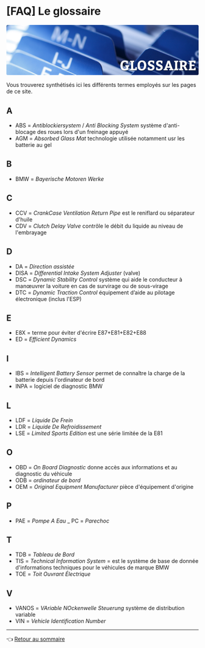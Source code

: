 # [FAQ] Le glossaire

![logo](../images/glossaire.png)

Vous trouverez synthétisés ici les différents termes employés sur les pages de ce site.

## A

- ABS = _Antiblockiersystem_ / _Anti Blocking System_ système d'anti-blocage des roues lors d'un freinage appuyé
- AGM = _Absorbed Glass Mat_ technologie utilisée notamment usr les batterie au gel

## B

- BMW = _Bayerische Motoren Werke_

## C

- CCV = _CrankCase Ventilation Return Pipe_ est le reniflard ou séparateur d'huile
- CDV = _Clutch Delay Valve_ contrôle le débit du liquide au niveau de l'embrayage

## D

- DA = _Direction assistée_
- DISA = _Differential Intake System Adjuster_ (valve)
- DSC = _Dynamic Stability Control_ système qui aide le conducteur à manœuvrer la voiture en cas de survirage ou de sous-virage
- DTC = _Dynamic Traction Control_ équipement d’aide au pilotage électronique (inclus l'ESP)

## E

- E8X = terme pour éviter d'écrire E87+E81+E82+E88
- ED = _Efficient Dynamics_

## I

- IBS = _Intelligent Battery Sensor_ permet de connaître la charge de la batterie depuis l'ordinateur de bord
- INPA = logiciel de diagnostic BMW

## L

- LDF = _Liquide De Frein_
- LDR = _Liquide De Refroidissement_
- LSE = _Limited Sports Edition_ est une série limitée de la E81

## O

- OBD = _On Board Diagnostic_ donne accès aux informations et au diagnostic du véhicule
- ODB = _ordinateur de bord_
- OEM = _Original Equipment Manufacturer_ pièce d'équipement d'origine

## P

- PAE = _Pompe A Eau_
_ PC = _Parechoc_

## T

- TDB = _Tableau de Bord_
- TIS = _Technical Information System_ =  est le système de base de donnée d'informations techniques pour le véhicules de marque BMW
- TOE = _Toit Ouvrant Électrique_

## V

- VANOS = _VAriable NOckenwelle Steuerung_ système de distribution variable
- VIN = _Vehicle Identification Number_

---
:point_left: [Retour au sommaire](../README.md#sommaire)
